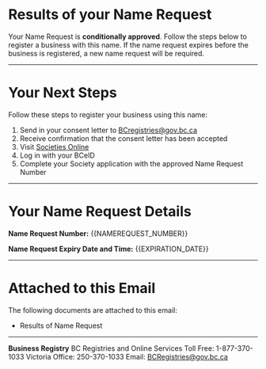 # Results of your Name Request

Your Name Request is **conditionally approved**. Follow the steps below to register a business with this name. If the name request expires before the business is registered, a new name request will be required.

---

# Your Next Steps

Follow these steps to register your business using this name:

1. Send in your consent letter to BCregistries@gov.bc.ca
2. Receive confirmation that the consent letter has been accepted
3. Visit [Societies Online]({{SOCIETIES_URL}})
4. Log in with your BCeID
5. Complete your Society application with the approved Name Request Number

---

# Your Name Request Details

**Name Request Number:**
{{NAMEREQUEST_NUMBER}}

**Name Request Expiry Date and Time:**
{{EXPIRATION_DATE}}

---

# Attached to this Email

The following documents are attached to this email:

* Results of Name Request

---

**Business Registry**
BC Registries and Online Services
Toll Free: 1-877-370-1033
Victoria Office: 250-370-1033
Email: [BCRegistries@gov.bc.ca](BCRegistries@gov.bc.ca)